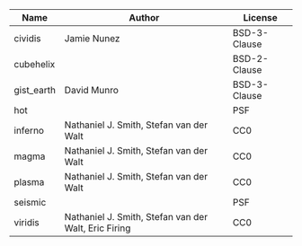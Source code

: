 |Name      |Author                                              |License     |
|----------|----------------------------------------------------|------------|
|cividis   |Jamie Nunez                                         |BSD-3-Clause|
|cubehelix |                                                    |BSD-2-Clause|
|gist_earth|David Munro                                         |BSD-3-Clause|
|hot       |                                                    |PSF         |
|inferno   |Nathaniel J. Smith, Stefan van der Walt             |CC0         |
|magma     |Nathaniel J. Smith, Stefan van der Walt             |CC0         |
|plasma    |Nathaniel J. Smith, Stefan van der Walt             |CC0         |
|seismic   |                                                    |PSF         |
|viridis   |Nathaniel J. Smith, Stefan van der Walt, Eric Firing|CC0         |
